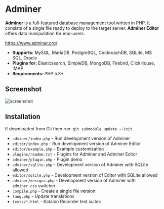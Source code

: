 # Adminer

**Adminer** is a full-featured database management tool written in PHP. It consists of a single file ready to deploy
to the target server. **Adminer Editor** offers data manipulation for end-users.

https://www.adminer.org/

- **Supports:** MySQL, MariaDB, PostgreSQL, CockroachDB, SQLite, MS SQL, Oracle
- **Plugins for:** Elasticsearch, SimpleDB, MongoDB, Firebird, ClickHouse, IMAP
- **Requirements:** PHP 5.3+

## Screenshot
![screenshot](https://www.adminer.org/static/screenshots/table.png)

## Installation
If downloaded from Git then run: `git submodule update --init`

- `adminer/index.php` - Run development version of Adminer
- `editor/index.php` - Run development version of Adminer Editor
- `editor/example.php` - Example customization
- `plugins/readme.txt` - Plugins for Adminer and Adminer Editor
- `adminer/plugin.php` - Plugin demo
- `adminer/sqlite.php` - Development version of Adminer with SQLite allowed
- `editor/sqlite.php` - Development version of Editor with SQLite allowed
- `adminer/designs.php` - Development version of Adminer with `adminer.css` switcher
- `compile.php` - Create a single file version
- `lang.php` - Update translations
- `tests/*.html` - Katalon Recorder test suites
